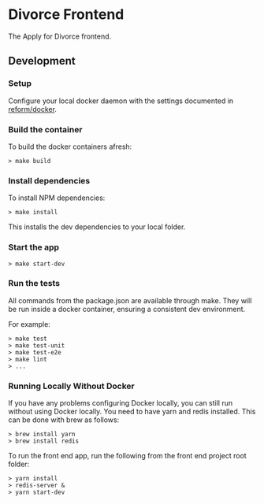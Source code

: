 # Divorce Frontend

The Apply for Divorce frontend.

## Development

### Setup

Configure your local docker daemon with the settings documented in
[reform/docker][reform-docker].

### Build the container

To build the docker containers afresh:

```
> make build
```

### Install dependencies

To install NPM dependencies:

```
> make install
```

This installs the dev dependencies to your local folder.

### Start the app

```
> make start-dev
```

###  Run the tests

All commands from the package.json are available through make. They will be run
inside a docker container, ensuring a consistent dev environment.

For example:

```
> make test
> make test-unit
> make test-e2e
> make lint
> ...
```

### Running Locally Without Docker
If you have any problems configuring Docker locally, you can still run without using Docker locally.
You need to have yarn and redis installed. This can be done with brew as follows:

```
> brew install yarn
> brew install redis

```

To run the front end app, run the following from the front end project root folder:


```
> yarn install
> redis-server &
> yarn start-dev

```


[reform-docker]: http://git.reform/reform/docker
